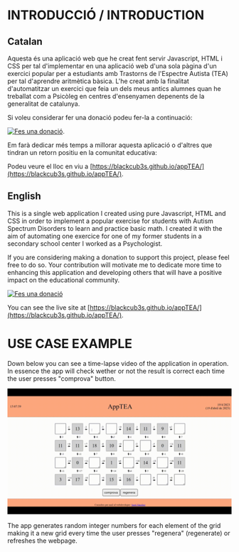 # INTRODUCCIÓ / INTRODUCTION

## Catalan
Aquesta és una aplicació web que he creat fent servir Javascript, HTML i CSS per tal d'implementar en una aplicació web d'una sola pàgina d'un exercici popular per a estudiants amb Trastorns de l'Espectre Autista (TEA) per tal d'aprendre aritmètica bàsica. L'he creat amb la finalitat d'automatitzar un exercici que feia un dels meus antics alumnes quan he treballat com a Psicòleg en centres d'ensenyamen depenents de la generalitat de catalunya.

Si voleu considerar fer una donació podeu fer-la a continuació: 

[![Fes una donació](https://img.shields.io/badge/Donate-PayPal-green.svg)](https://www.paypal.me/blackcub3s).

Em farà dedicar més temps a millorar aquesta aplicació o d'altres que tindran un retorn positiu en la comunitat educativa:

Podeu veure el lloc en viu a [https://blackcub3s.github.io/appTEA/](https://blackcub3s.github.io/appTEA/).

## English
This is a single web application I created using pure Javascript, HTML and CSS in order to implement a popular exercise for students with Autism Spectrum Disorders to learn and practice basic math. I created it with the aim of automating one exercice for one of my former students in a secondary school center I worked as a Psychologist.

If you are considering making a donation to support this project, please feel free to do so. Your contribution will motivate me to dedicate more time to enhancing this application and developing others that will have a positive impact on the educational community.

[![Fes una donació](https://img.shields.io/badge/Donate-PayPal-green.svg)](https://www.paypal.me/blackcub3s)

You can see the live site at [https://blackcub3s.github.io/appTEA/](https://blackcub3s.github.io/appTEA/).

# USE CASE EXAMPLE

Down below you can see a time-lapse video of the application in operation. In essence the app will check wether or not the result is correct each time the user presses "comprova" button.

![timeLapse application](./images/timeLapse-appTEA.gif)

The app generates random integer numbers for each element of the grid making it a new grid every time the user presses "regenera" (regenerate) or refreshes the webpage.


